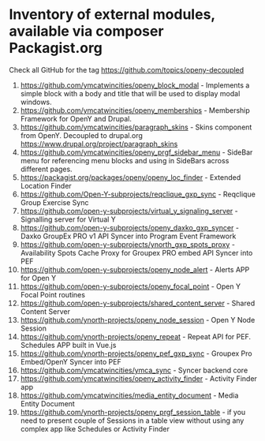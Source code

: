# Inventory of external modules, available via composer Packagist.org

Check all GitHub for the tag https://github.com/topics/openy-decoupled

1. https://github.com/ymcatwincities/openy_block_modal - Implements a simple block with a body and title that will be used to display modal windows.
2. https://github.com/ymcatwincities/openy_memberships - Membership Framework for OpenY and Drupal.
3. https://github.com/ymcatwincities/paragraph_skins - Skins component from OpenY. Decoupled to drupal.org https://www.drupal.org/project/paragraph_skins
4. https://github.com/ymcatwincities/openy_prgf_sidebar_menu - SideBar menu for referencing menu blocks and using in SideBars across different pages.
5. https://packagist.org/packages/openy/openy_loc_finder - Extended Location Finder
6. https://github.com/Open-Y-subprojects/reqclique_gxp_sync - Reqclique Group Exercise Sync
7. https://github.com/open-y-subprojects/virtual_y_signaling_server - Signalling server for Virtual Y
8. https://github.com/open-y-subprojects/openy_daxko_gxp_syncer - Daxko GroupEx PRO v1 API Syncer into Program Event Framework
9. https://github.com/open-y-subprojects/ynorth_gxp_spots_proxy - Availability Spots Cache Proxy for Groupex PRO embed API Syncer into PEF
10. https://github.com/open-y-subprojects/openy_node_alert - Alerts APP for Open Y
11. https://github.com/open-y-subprojects/openy_focal_point - Open Y Focal Point routines
12. https://github.com/open-y-subprojects/shared_content_server - Shared Content Server
13. https://github.com/ynorth-projects/openy_node_session - Open Y Node Session
14. https://github.com/ynorth-projects/openy_repeat - Repeat API for PEF. Schedules APP built in Vue.js
15. https://github.com/ynorth-projects/openy_pef_gxp_sync - Groupex Pro Embed/OpenY Syncer into PEF
16. https://github.com/ymcatwincities/ymca_sync - Syncer backend core
17. https://github.com/ymcatwincities/openy_activity_finder - Activity Finder app
18. https://github.com/ymcatwincities/media_entity_document - Media Entity Document
19. https://github.com/ynorth-projects/openy_prgf_session_table - if you need to present couple of Sessions in a table view without using any complex app like Schedules or Activity Finder
